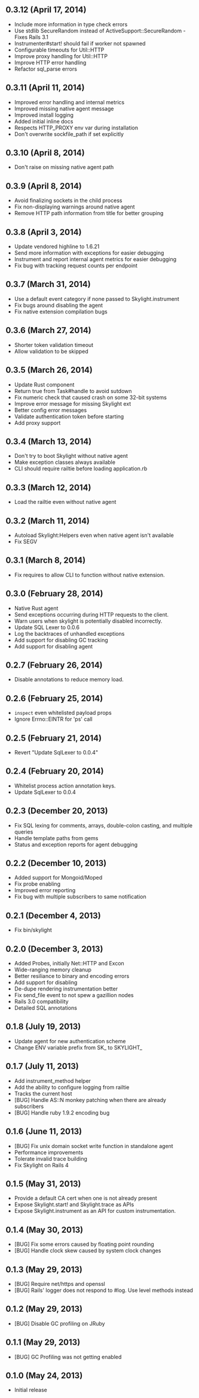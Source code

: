 ## 0.3.12 (April 17, 2014)

* Include more information in type check errors
* Use stdlib SecureRandom instead of ActiveSupport::SecureRandom - Fixes Rails 3.1
* Instrumenter#start! should fail if worker not spawned
* Configurable timeouts for Util::HTTP
* Improve proxy handling for Util::HTTP
* Improve HTTP error handling
* Refactor sql_parse errors

## 0.3.11 (April 11, 2014)

* Improved error handling and internal metrics
* Improved missing native agent message
* Improved install logging
* Added initial inline docs
* Respects HTTP_PROXY env var during installation
* Don't overwrite sockfile_path if set explicitly

## 0.3.10 (April 8, 2014)

* Don't raise on missing native agent path

## 0.3.9 (April 8, 2014)

* Avoid finalizing sockets in the child process
* Fix non-displaying warnings around native agent
* Remove HTTP path information from title for better grouping

## 0.3.8 (April 3, 2014)

* Update vendored highline to 1.6.21
* Send more information with exceptions for easier debugging
* Instrument and report internal agent metrics for easier debugging
* Fix bug with tracking request counts per endpoint

## 0.3.7 (March 31, 2014)

* Use a default event category if none passed to Skylight.instrument
* Fix bugs around disabling the agent
* Fix native extension compilation bugs

## 0.3.6 (March 27, 2014)

* Shorter token validation timeout
* Allow validation to be skipped

## 0.3.5 (March 26, 2014)

* Update Rust component
* Return true from Task#handle to avoid sutdown
* Fix numeric check that caused crash on some 32-bit systems
* Improve error message for missing Skylight ext
* Better config error messages
* Validate authentication token before starting
* Add proxy support

## 0.3.4 (March 13, 2014)

* Don't try to boot Skylight without native agent
* Make exception classes always available
* CLI should require railtie before loading application.rb

## 0.3.3 (March 12, 2014)

* Load the railtie even without native agent

## 0.3.2 (March 11, 2014)

* Autoload Skylight:Helpers even when native agent isn't available
* Fix SEGV

## 0.3.1 (March 8, 2014)

* Fix requires to allow CLI to function without native extension.

## 0.3.0 (February 28, 2014)

* Native Rust agent
* Send exceptions occurring during HTTP requests to the client.
* Warn users when skylight is potentially disabled incorrectly.
* Update SQL Lexer to 0.0.6
* Log the backtraces of unhandled exceptions
* Add support for disabling GC tracking
* Add support for disabling agent

## 0.2.7 (February 26, 2014)

* Disable annotations to reduce memory load.

## 0.2.6 (February 25, 2014)

* `inspect` even whitelisted payload props
* Ignore Errno::EINTR for 'ps' call

## 0.2.5 (February 21, 2014)

* Revert "Update SqlLexer to 0.0.4"

## 0.2.4 (February 20, 2014)

* Whitelist process action annotation keys.
* Update SqlLexer to 0.0.4

## 0.2.3 (December 20, 2013)

* Fix SQL lexing for comments, arrays, double-colon casting, and multiple queries
* Handle template paths from gems
* Status and exception reports for agent debugging

## 0.2.2 (December 10, 2013)

* Added support for Mongoid/Moped
* Fix probe enabling
* Improved error reporting
* Fix bug with multiple subscribers to same notification

## 0.2.1 (December 4, 2013)

* Fix bin/skylight

## 0.2.0 (December 3, 2013)

* Added Probes, initially Net::HTTP and Excon
* Wide-ranging memory cleanup
* Better resiliance to binary and encoding errors
* Add support for disabling
* De-dupe rendering instrumentation better
* Fix send_file event to not spew a gazillion nodes
* Rails 3.0 compatibility
* Detailed SQL annotations

## 0.1.8 (July 19, 2013)

* Update agent for new authentication scheme
* Change ENV variable prefix from SK_ to SKYLIGHT_

## 0.1.7 (July 11, 2013)

* Add instrument_method helper
* Add the ability to configure logging from railtie
* Tracks the current host
* [BUG] Handle AS::N monkey patching when there are already subscribers
* [BUG] Handle ruby 1.9.2 encoding bug

## 0.1.6 (June 11, 2013)

* [BUG] Fix unix domain socket write function in standalone agent
* Performance improvements
* Tolerate invalid trace building
* Fix Skylight on Rails 4

## 0.1.5 (May 31, 2013)

* Provide a default CA cert when one is not already present
* Expose Skylight.start! and Skylight.trace as APIs
* Expose Skylight.instrument as an API for custom instrumentation.

## 0.1.4 (May 30, 2013)

* [BUG] Fix some errors caused by floating point rounding
* [BUG] Handle clock skew caused by system clock changes

## 0.1.3 (May 29, 2013)

* [BUG] Require net/https and openssl
* [BUG] Rails' logger does not respond to #log. Use level methods
  instead

## 0.1.2 (May 29, 2013)

* [BUG] Disable GC profiling on JRuby

## 0.1.1 (May 29, 2013)

* [BUG] GC Profiling was not getting enabled

## 0.1.0 (May 24, 2013)

* Initial release
